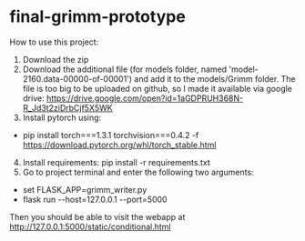 # final-grimm-prototype

How to use this project:

1. Download the zip
2. Download the additional file (for models folder, named 'model-2160.data-00000-of-00001') and add it to the models/Grimm folder. The file is too big to be uploaded on github, so I made it available via google drive: https://drive.google.com/open?id=1aGDPRUH368N-R_Jd3t2ziDrbCjf5X5WK
3. Install pytorch using:
- pip install torch===1.3.1 torchvision===0.4.2 -f https://download.pytorch.org/whl/torch_stable.html
4. Install requirements: pip install -r requirements.txt
5. Go to project terminal and enter the following two arguments:

- set FLASK_APP=grimm_writer.py
- flask run --host=127.0.0.1 --port=5000

Then you should be able to visit the webapp at http://127.0.0.1:5000/static/conditional.html
